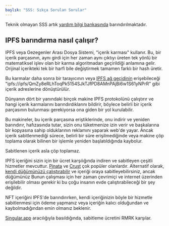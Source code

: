 ```yaml
---
başlık: "SSS: Sıkça Sorulan Sorular"
---
```


Teknik olmayan SSS artık [yardım bilgi bankasında](https://coda.io/@rmrk/faq) barındırılmaktadır.

## IPFS barındırma nasıl çalışır?
IPFS veya Gezegenler Arası Dosya Sistemi, "içerik karması" kullanır. Bu, bir içerik parçasının, aynı girdi için her zaman aynı çıktıyı üreten tek yönlü bir matematiksel işlev olan bir karma algoritmadan geçirildiği anlamına gelir. Orijinal içerikteki tek bir harfi bile değiştirmek tamamen farklı bir hash üretir.

Bu karmalar daha sonra bir tarayıcının veya [IPFS ağ geçidinin](https://docs.ipfs.io/concepts/ipfs-gateway/) erişebileceği "ipfs://ipfs/QmZy8eRLhToqPk5154SJkTJfPD8AMnPAjBi6w1S61yNPrR" gibi içerik adreslerine dönüştürülür.

Dünyanın dört bir yanındaki birçok makine IPFS protokolünü çalıştırır ve hangi içerik karmalarını barındırdıklarını bildirir, böylece belirli bir içerik parçasının bulunması gerekiyorsa ona giden bir yol kurulabilir.

Bu makineler, bu içerik parçasına eriştiklerinde, onu indirir ve yeniden barındırır, hafızasında tutar, sizin onu tüketmenize izin verir ve başkalarına bir kopyasına sahip olduklarının reklamını yaparak web'de yayar. Ancak içerik sabitlenmediği sürece, belirli bir süre erişilmediğinde veya makine çöp toplama olarak bilinen bir işlemle yeniden başlatıldığında kaybolur.

Sabitlenen içerik asla çöp toplamaz.

IPFS içeriğini sizin için bir ücret karşılığında indiren ve sabitleyen çeşitli hizmetler mevcuttur. [Pinata](https://pinata.cloud) ve [Crust](https://crust.network) çok popüler olanlardır. Alternatif olarak, [kendi düğümünüzü çalıştırabilir](https://medium.com/ethereum-developers/how-to-host-your-ipfs-files-online-forever-f0c56b9b5398) ve içeriği oraya sabitleyebilirsiniz, ancak düğümünüz Bunun çalışması için her zaman çevrimiçi ve internet üzerinden erişilebilir olması gerekir ki bu çoğu insanın evde çalıştırabileceği bir şey değildir.

NFT içeriğini IPFS'de barındırırken, kendi içeriğinizin böyle bir hizmetle sabitlenmesi için ödeme yapmanız veya içeriğin kalıcı olduğundan ve kaybolmadığından emin olmanız beklenir.

[Singular.app](https://singular.app) aracılığıyla basıldığında, sabitleme ücretini RMRK karşılar.
